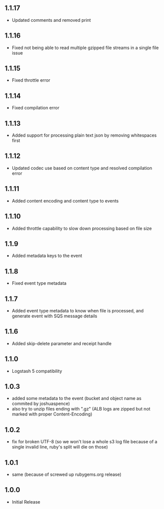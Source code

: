 ## 1.1.17
- Updated comments and removed print

## 1.1.16
- Fixed not being able to read multiple gzipped file streams in a single file issue

## 1.1.15
- Fixed throttle error

## 1.1.14
- Fixed compilation error

## 1.1.13
- Added support for processing plain text json by removing whitespaces first

## 1.1.12
- Updated codec use based on content type and resolved compilation error

## 1.1.11
- Added content encoding and content type to events

## 1.1.10
- Added throttle capability to slow down processing based on file size

## 1.1.9
- Added metadata keys to the event

## 1.1.8
- Fixed event type metadata

## 1.1.7
- Added event type metadata to know when file is processed, and generate event with SQS message details

## 1.1.6
- Added skip-delete parameter and receipt handle

## 1.1.0
- Logstash 5 compatibility

## 1.0.3
- added some metadata to the event (bucket and object name as commited by joshuaspence)
- also try to unzip files ending with ".gz" (ALB logs are zipped but not marked with proper Content-Encoding)

## 1.0.2
- fix for broken UTF-8 (so we won't lose a whole s3 log file because of a single invalid line, ruby's split will die on those)

## 1.0.1
- same (because of screwed up rubygems.org release)

## 1.0.0
- Initial Release
